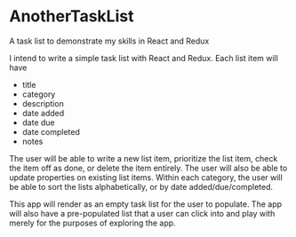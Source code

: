 # AnotherTaskList
A task list to demonstrate my skills in React and Redux

I intend to write a simple task list with React and Redux.
Each list item will have 
- title
- category
- description
- date added
- date due
- date completed
- notes

The user will be able to write a new list item, prioritize the list item, check the item off as done, or delete the item entirely. The user will also be able to update properties on existing list items. Within each category, the user will be able to sort the lists alphabetically, or by date added/due/completed. 

This app will render as an empty task list for the user to populate.
The app will also have a pre-populated list that a user can click into and play with merely for the purposes of exploring the app. 

